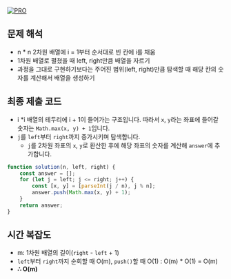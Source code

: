 [![PRO]][Link]

## 문제 해석

-   n \* n 2차원 배열에 i = 1부터 순서대로 빈 칸에 i를 채움
-   1차원 배열로 펼쳤을 때 left, right만큼 배열을 자르기
-   과정을 그대로 구현하기보다는 주어진 범위(left, right)만큼 탐색할 때 해당 칸의 숫자를 계산해서 배열을 생성하기

## 최종 제출 코드

-   i \*i 배열의 테두리에 i + 1이 들어가는 구조입니다. 따라서 `x`, `y`라는 좌표에 들어갈 숫자는 `Math.max(x, y) + 1`입니다.
-   `j`를 `left`부터 `right`까지 증가시키며 탐색합니다.
    -   `j`를 2차원 좌표의 `x`, `y`로 환산한 후에 해당 좌표의 숫자를 계산해 `answer`에 추가합니다.

```js
function solution(n, left, right) {
    const answer = [];
    for (let j = left; j <= right; j++) {
        const [x, y] = [parseInt(j / n), j % n];
        answer.push(Math.max(x, y) + 1);
    }
    return answer;
}
```

## 시간 복잡도

-   m: 1차원 배열의 길이(`right` - `left` + 1)
-   `left`부터 `right`까지 순회할 때 O(m), `push()`할 때 O(1) : O(m) \* O(1) = O(m)
-   **∴ O(m)**

<!---------------------------------------------------------------------------->

[PRO]: https://github.com/GoSSaChin/algorithm-js/assets/107768516/67c43b52-bc3f-4571-a249-5519021afbb0
[Link]: https://school.programmers.co.kr/learn/courses/30/lessons/87390
